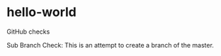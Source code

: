 # hello-world
GitHub checks

Sub Branch Check: This is an attempt to create a branch of the master.
